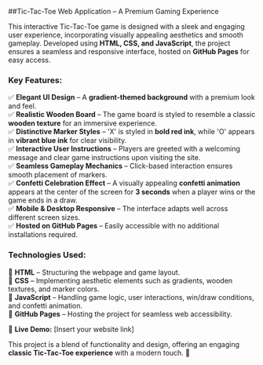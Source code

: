 ##Tic-Tac-Toe Web Application – A Premium Gaming Experience  

This interactive Tic-Tac-Toe game is designed with a sleek and engaging user experience, incorporating visually appealing aesthetics and smooth gameplay. Developed using **HTML, CSS, and JavaScript**, the project ensures a seamless and responsive interface, hosted on **GitHub Pages** for easy access.  

### **Key Features:**  

✅ **Elegant UI Design** – A **gradient-themed background** with a premium look and feel.  
✅ **Realistic Wooden Board** – The game board is styled to resemble a classic **wooden texture** for an immersive experience.  
✅ **Distinctive Marker Styles** – 'X' is styled in **bold red ink**, while 'O' appears in **vibrant blue ink** for clear visibility.  
✅ **Interactive User Instructions** – Players are greeted with a welcoming message and clear game instructions upon visiting the site.  
✅ **Seamless Gameplay Mechanics** – Click-based interaction ensures smooth placement of markers.  
✅ **Confetti Celebration Effect** – A visually appealing **confetti animation** appears at the center of the screen for **3 seconds** when a player wins or the game ends in a draw.  
✅ **Mobile & Desktop Responsive** – The interface adapts well across different screen sizes.  
✅ **Hosted on GitHub Pages** – Easily accessible with no additional installations required.  

### **Technologies Used:**  

🔹 **HTML** – Structuring the webpage and game layout.  
🔹 **CSS** – Implementing aesthetic elements such as gradients, wooden textures, and marker colors.  
🔹 **JavaScript** – Handling game logic, user interactions, win/draw conditions, and confetti animation.  
🔹 **GitHub Pages** – Hosting the project for seamless web accessibility.  

📌 **Live Demo:** [Insert your website link]  

This project is a blend of functionality and design, offering an engaging **classic Tic-Tac-Toe experience** with a modern touch. 🚀
